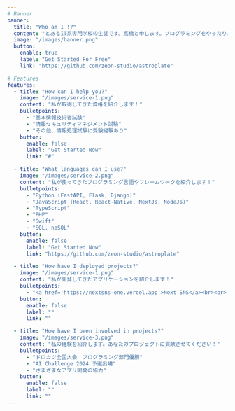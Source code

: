 ```yaml
---
# Banner
banner:
  title: "Who am I !?"
  content: "とあるIT系専門学校の生徒です。高橋と申します。プログラミングをやったり、ゲーム実況をみたり。"
  image: "/images/banner.png"
  button:
    enable: true
    label: "Get Started For Free"
    link: "https://github.com/zeon-studio/astroplate"

# Features
features:
  - title: "How can I help you?"
    image: "/images/service-1.png"
    content: "私が取得してきた資格を紹介します！"
    bulletpoints:
      - "基本情報技術者試験"
      - "情報セキュリティマネジメント試験"
      - "その他、情報処理試験に受験経験あり"
    button:
      enable: false
      label: "Get Started Now"
      link: "#"

  - title: "What languages can I use?"
    image: "/images/service-2.png"
    content: "私が使ってきたプログラミング言語やフレームワークを紹介します！"
    bulletpoints:
      - "Python (FastAPI, Flask, Django)"
      - "JavaScript (React, React-Native, NextJs, NodeJs)"
      - "TypeScript"
      - "PHP"
      - "Swift"
      - "SQL, noSQL"
    button:
      enable: false
      label: "Get Started Now"
      link: "https://github.com/zeon-studio/astroplate"

  - title: "How have I deployed projects?"
    image: "/images/service-1.png"
    content: "私が開発してきたアプリケーションを紹介します！"
    bulletpoints:
      - "<a href='https://nextsns-one.vercel.app'>Next SNS</a><br><br> よくあるSNSサイトのクローンです。フロントエンドにNextJs、バックエンドにNodeJsとExpress、データベースにmongoDBを使用しています。"
    button:
      enable: false
      label: ""
      link: ""

  - title: "How have I been involved in projects?"
    image: "/images/service-3.png"
    content: "私の経験を紹介します。あなたのプロジェクトに貢献させてください！"
    bulletpoints:
      - "ドロカツ全国大会　プログラミング部門優勝"
      - "AI Challenge 2024 予選出場"
      - "さまざまなアプリ開発の協力"
    button:
      enable: false
      label: ""
      link: ""
---
```

